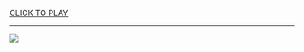 
<a href="https://premium76.site?title=boxing_games_unblocked&ref=13M">CLICK TO PLAY</a></h3>
<hr>

<a href="https://premium76.site?title=boxing_games_unblocked&ref=13M"><img src="https://clearcache.store/games.png"></a>



